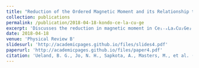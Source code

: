 ```yaml
---
title: "Reduction of the Ordered Magnetic Moment and its Relationship to Kondo Coherence in Ce₁₋ₓLaₓCu₂Ge₂"
collection: publications
permalink: /publication/2018-04-18-kondo-ce-la-cu-ge
excerpt: 'Discusses the reduction in magnetic moment in Ce₁₋ₓLaₓCu₂Ge₂ and its implications for Kondo coherence.'
date: 2018-04-18
venue: 'Physical Review B'
slidesurl: 'http://academicpages.github.io/files/slides4.pdf'
paperurl: 'http://academicpages.github.io/files/paper4.pdf'
citation: 'Ueland, B. G., Jo, N. H., Sapkota, A., Masters, M., et al. (2018). "Reduction of the Ordered Magnetic Moment and its Relationship to Kondo Coherence." <i>Physical Review B</i>, 97(16): 165121.'
---
```

